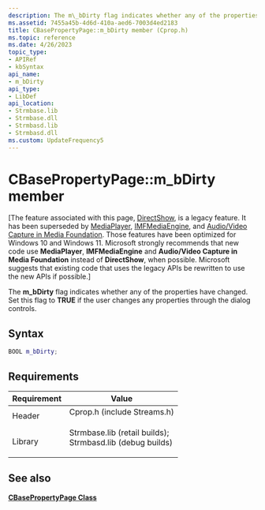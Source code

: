 ```yaml
---
description: The m\_bDirty flag indicates whether any of the properties have changed. Set this flag to TRUE if the user changes any properties through the dialog controls.
ms.assetid: 7455a45b-4d6d-410a-aed6-7003d4ed2183
title: CBasePropertyPage::m_bDirty member (Cprop.h)
ms.topic: reference
ms.date: 4/26/2023
topic_type: 
- APIRef
- kbSyntax
api_name: 
- m_bDirty
api_type: 
- LibDef
api_location: 
- Strmbase.lib
- Strmbase.dll
- Strmbasd.lib
- Strmbasd.dll
ms.custom: UpdateFrequency5
---
```


# CBasePropertyPage::m\_bDirty member

\[The feature associated with this page, [DirectShow](/windows/win32/directshow/directshow), is a legacy feature. It has been superseded by [MediaPlayer](/uwp/api/Windows.Media.Playback.MediaPlayer), [IMFMediaEngine](/windows/win32/api/mfmediaengine/nn-mfmediaengine-imfmediaengine), and [Audio/Video Capture in Media Foundation](windows/win32/medfound/audio-video-capture-in-media-foundation). Those features have been optimized for Windows 10 and Windows 11. Microsoft strongly recommends that new code use **MediaPlayer**, **IMFMediaEngine** and **Audio/Video Capture in Media Foundation** instead of **DirectShow**, when possible. Microsoft suggests that existing code that uses the legacy APIs be rewritten to use the new APIs if possible.\]

The **m\_bDirty** flag indicates whether any of the properties have changed. Set this flag to **TRUE** if the user changes any properties through the dialog controls.

## Syntax


```C++
BOOL m_bDirty;
```



## Requirements



| Requirement | Value |
|--------------------|--------------------------------------------------------------------------------------------------------------------------------------------------------------------------------------------|
| Header<br/>  | <dl> <dt>Cprop.h (include Streams.h)</dt> </dl>                                                                                     |
| Library<br/> | <dl> <dt>Strmbase.lib (retail builds); </dt> <dt>Strmbasd.lib (debug builds)</dt> </dl> |



## See also

<dl> <dt>

[**CBasePropertyPage Class**](cbasepropertypage.md)
</dt> </dl>

 

 




